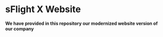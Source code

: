 # sFlight X Website

**We have provided in this repository our modernized website version of our company**
